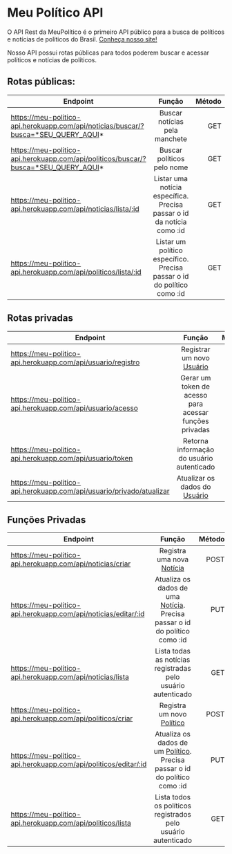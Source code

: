# Meu Político API

O API Rest da MeuPolítico é o primeiro API público para a busca de políticos e notícias de políticos
do Brasil. [Conheça nosso site!](https://meu-politico.netlify.app)

Nosso API possui rotas públicas para todos poderem buscar e acessar políticos e notícias de políticos.

## Rotas públicas:

| Endpoint | Função | Método |
| -------- | :----: | -----: |
| https://meu-politico-api.herokuapp.com/api/noticias/buscar/?busca=*SEU_QUERY_AQUI* |  Buscar notícias pela manchete | GET |
| https://meu-politico-api.herokuapp.com/api/politicos/buscar/?busca=*SEU_QUERY_AQUI* |  Buscar políticos pelo nome | GET |
| https://meu-politico-api.herokuapp.com/api/noticias/lista/:id | Listar uma notícia específica. Precisa passar o id da notícia como :id | GET |
| https://meu-politico-api.herokuapp.com/api/politicos/lista/:id | Listar um político específico. Precisa passar o id do político como :id | GET |

## Rotas privadas

| Endpoint | Função | Método |
| -------- | :----: | -----: |
| https://meu-politico-api.herokuapp.com/api/usuario/registro | Registrar um novo [Usuário](Modelos.md#Usuário) | POST |
| https://meu-politico-api.herokuapp.com/api/usuario/acesso | Gerar um token de acesso para acessar funções privadas | POST |
| https://meu-politico-api.herokuapp.com/api/usuario/token | Retorna informação do usuário autenticado | GET |
| https://meu-politico-api.herokuapp.com/api/usuario/privado/atualizar | Atualizar os dados do [Usuário](Modelos.md#Usuário) | PUT |

## Funções Privadas

| Endpoint | Função | Método |
| -------- | :----: | -----: |
| https://meu-politico-api.herokuapp.com/api/noticias/criar | Registra uma nova [Notícia](Modelos.md#Notícia) | POST |
| https://meu-politico-api.herokuapp.com/api/noticias/editar/:id | Atualiza os dados de uma [Notícia](Modelos.md#Notícia). Precisa passar o id do político como :id | PUT |
| https://meu-politico-api.herokuapp.com/api/noticias/lista | Lista todas as notícias registradas pelo usuário autenticado | GET |
| https://meu-politico-api.herokuapp.com/api/politicos/criar | Registra um novo [Político](Modelos.md#Notícia) | POST |
| https://meu-politico-api.herokuapp.com/api/politicos/editar/:id | Atualiza os dados de um [Político](Modelos.md#Notícia). Precisa passar o id do político como :id | PUT |
| https://meu-politico-api.herokuapp.com/api/politicos/lista | Lista todos os políticos registrados pelo usuário autenticado | GET |
